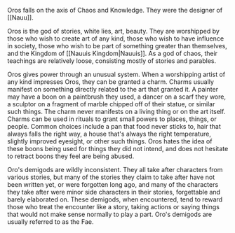 Oros falls on the axis of Chaos and Knowledge.
They were the designer of [[Nauu]].

Oros is the god of stories, white lies, art, beauty. They are worshipped by those who wish to create art of any kind, those who wish to have influence in society, those who wish to be part of something greater than themselves, and the Kingdom of [[Nauuis Kingdom|Nauuis]]. As a god of chaos, their teachings are relatively loose, consisting mostly of stories and parables.

Oros gives power through an unusual system. When a worshipping artist of any kind impresses Oros, they can be granted a charm. Charms usually manifest on something directly related to the art that granted it. A painter may have a boon on a paintbrush they used, a dancer on a scarf they wore, a sculptor on a fragment of marble chipped off of their statue, or similar such things. The charm never manifests on a living thing or on the art itself. Charms can be used in rituals to grant small powers to places, things, or people. Common choices include a pan that food never sticks to, hair that always falls the right way, a house that's always the right temperature, slightly improved eyesight, or other such things. Oros hates the idea of these boons being used for things they did not intend, and does not hesitate to retract boons they feel are being abused.

Oro's demigods are wildly inconsistent. They all take after characters from various stories, but many of the stories they claim to take after have not been written yet, or were forgotten long ago, and many of the characters they take after were minor side characters in their stories, forgettable and barely elaborated on. These demigods, when encountered, tend to reward those who treat the encounter like a story, taking actions or saying things that would not make sense normally to play a part. Oro's demigods are usually referred to as the Fae.